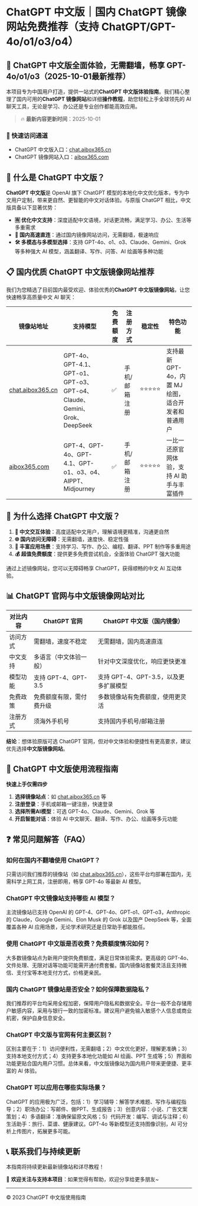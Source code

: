 # ChatGPT 中文版｜国内 ChatGPT 镜像网站免费推荐（支持 ChatGPT/GPT-4o/o1/o3/o4）

## 📢 ChatGPT 中文版全面体验，无需翻墙，畅享 GPT-4o/o1/o3（2025-10-01最新推荐）

本项目专为中国用户打造，提供一站式的**ChatGPT 中文版体验指南**。我们精心整理了国内可用的**ChatGPT 镜像网站**和详细**操作教程**，助您轻松上手全球领先的 AI 聊天工具，无论是学习、办公还是专业创作都能高效应用。

> 🔥 **最新内容更新时间**：2025-10-01

### 🚀 快速访问通道

- ChatGPT 中文版入口：[chat.aibox365.cn](https://chat.aibox365.cn)
- ChatGPT 镜像网站入口：[aibox365.com](https://aibox365.com)

## 🤔 什么是 ChatGPT 中文版？

**ChatGPT 中文版**是 OpenAI 旗下 ChatGPT 模型的本地化中文优化版本，专为中文用户定制，带来更自然、更智能的中文对话体验。与原版 ChatGPT 相比，中文版具备以下显著优势：

- **🈶 优化中文支持**：深度适配中文语境，对话更流畅，满足学习、办公、生活等多重需求
- **🚀 国内高速直连**：通过国内镜像网站访问，无需翻墙，极速响应
- **🛠️ 多模态与多模型选择**：支持 GPT-4o、o1、o3、Claude、Gemini、Grok 等多种强大 AI 模型，涵盖翻译、写作、问答、AI 绘画等多种功能

## 📋 国内优质 ChatGPT 中文版镜像网站推荐

我们为您精选了目前国内最受欢迎、体验优秀的**ChatGPT 中文版镜像网站**，让您快速畅享高质量中文 AI 聊天：

| 镜像站地址 | 支持模型 | 免费额度 | 注册方式 | 稳定性 | 特色功能 |
|------------|----------|----------|----------|--------|----------|
| [chat.aibox365.cn](https://chat.aibox365.cn) | GPT-4o、GPT-4.1、GPT-o1、GPT-o3、GPT-o4、Claude、Gemini、Grok、DeepSeek | ✅ | 手机/邮箱注册 | ⭐⭐⭐⭐⭐ | 支持最新 GPT-4o，内置 MJ 绘图，适合开发者和普通用户 |
| [aibox365.com](https://aibox365.com) | GPT-4、GPT-4o、GPT-4.1、GPT-o1、o3、o4、AIPPT、Midjourney | ✅ | 手机/邮箱注册 | ⭐⭐⭐⭐⭐ | 一比一还原官网体验，支持 AI 助手与丰富插件 |

## 🌟 为什么选择 ChatGPT 中文版？

1. **📝 中文交互体验**：高度适配中文用户，理解语境更精准，沟通更自然
2. **🌐 国内访问无障碍**：无需翻墙，速度快、稳定性强
3. **🎯 丰富应用场景**：支持学习、写作、办公、编程、翻译、PPT 制作等多重用途
4. **💰 超值免费额度**：提供更多免费尝试机会，全面体验 ChatGPT 强大功能

通过上述镜像网站，您可以无障碍畅享 ChatGPT，获得顺畅的中文 AI 互动体验。

## 📊 ChatGPT 官网与中文版镜像网站对比

| 对比内容 | ChatGPT 官网 | ChatGPT 中文版（国内镜像） |
|----------|--------------|----------------------------|
| 访问方式 | 需翻墙，速度不稳定 | 无需翻墙，国内高速直连 |
| 中文支持 | 多语言（中文体验一般） | 针对中文深度优化，响应更快更准 |
| 模型功能 | 支持 GPT-4、GPT-3.5 | 支持 GPT-4、GPT-3.5，以及更多扩展模型 |
| 免费政策 | 免费额度有限，需付费升级 | 多数镜像站有免费额度，使用更灵活 |
| 注册方式 | 须海外手机号 | 支持国内手机号/邮箱注册 |

**结论**：想体验原版可选 ChatGPT 官网，但对中文体验和便捷性有更高要求，建议优先选择**中文版镜像网站**。

## 📝 ChatGPT 中文版使用流程指南

**快速上手仅需四步**

1. **选择镜像站点**：如 [chat.aibox365.cn](https://chat.aibox365.cn) 等
2. **注册登录**：手机或邮箱一键注册，快速登录
3. **选择所需AI模型**：可选 GPT-4o、Claude、Gemini、Grok 等
4. **开启智能对话**：体验 AI 中文聊天、翻译、写作、办公、绘画等多元功能

## ❓ 常见问题解答（FAQ）

### 如何在国内不翻墙使用 ChatGPT？

只需访问我们推荐的镜像站（如 [chat.aibox365.cn](https://chat.aibox365.cn)），这些平台均部署在国内，无需科学上网工具，注册即用，畅享 GPT-4o 等最新 AI 模型。

### ChatGPT 中文镜像站支持哪些 AI 模型？

主流镜像站已支持 OpenAI 的 GPT-4、GPT-4o、GPT-o1、GPT-o3，Anthropic 的 Claude，Google Gemini、Elon Musk 的 Grok 以及国产 DeepSeek 等，全面覆盖各种 AI 应用场景，无论学术研究还是日常助手都能胜任。

### 使用 ChatGPT 中文版是否收费？免费额度情况如何？

大多数镜像站点为新用户提供免费额度，满足日常体验需求。更高级的 GPT-4o、文件处理、无限对话等功能可能需开通付费套餐。国内镜像站套餐灵活且支持微信、支付宝等本地支付方式，价格更亲民。

### 国内 ChatGPT 镜像站是否安全？如何保障数据隐私？

我们推荐的平台均采用全程加密，保障用户隐私和数据安全。平台一般不会存储用户敏感内容，采用与银行一致的加密标准。建议用户避免输入敏感个人信息或商业机密，保护自身信息安全。

### ChatGPT 中文版与官网有何主要区别？

区别主要在于：1）访问便利性，无需翻墙；2）中文优化更好，理解更准确；3）支持本地支付方式；4）支持更多本地化功能如 AI 绘画、PPT 生成等；5）界面和功能更贴合国内用户习惯。总体来看，中文版镜像站为国内用户带来更便捷、更丰富的 AI 体验。

### ChatGPT 可以应用在哪些实际场景？

ChatGPT 的应用极为广泛，包括：1）学习辅导：解答学术难题、写作与编程指导；2）职场办公：写邮件、做PPT、生成报告；3）创意内容：小说、广告文案策划；4）多语翻译：准确保留原文风格；5）代码开发：编写、调试与注释；6）生活助手：旅行、菜谱、健康建议。GPT-4o 等新模型还支持图像识别，AI 可分析上传图片，拓展更多可能。

## 📞 联系我们与持续更新

本指南将持续更新最新镜像站和详尽教程！

🌟 **欢迎关注与支持本项目**：如果觉得有帮助，欢迎分享给更多朋友~

---

© 2023 ChatGPT 中文版使用指南
